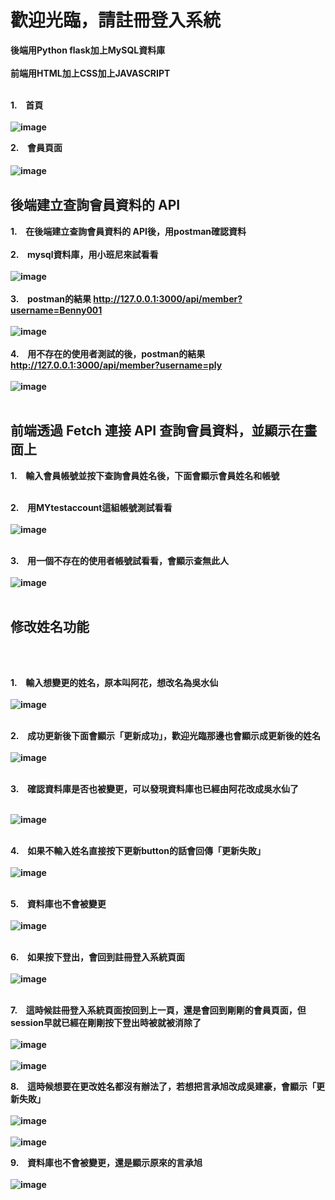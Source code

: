 <h1>歡迎光臨，請註冊登入系統</h1>
<b>後端用Python flask加上MySQL資料庫<b><br/>
<br/>
<b>前端用HTML加上CSS加上JAVASCRIPT<b><br/>
</br>

  1.　首頁
</br>
</br>
![image](https://user-images.githubusercontent.com/111422800/197567767-ecc49610-62a9-4217-a36d-bb36f51beaeb.png) </br>

2.　會員頁面
</br>
</br>
![image](https://user-images.githubusercontent.com/111422800/199562152-b702699f-19a5-4aba-8aa1-3fd40ae0206f.png)　</br>

<h2>後端建立查詢會員資料的 API</h2>

1.　在後端建立查詢會員資料的 API後，用postman確認資料
</br>
</br>
2.　mysql資料庫，用小班尼來試看看 
</br>
</br>
![image](https://user-images.githubusercontent.com/111422800/199563289-32613ee9-6759-43b8-9539-68c3abe62a56.png)
</br>
</br>
3.　postman的結果 http://127.0.0.1:3000/api/member?username=Benny001
</br>
</br>
![image](https://user-images.githubusercontent.com/111422800/199563803-54dc83ad-7c3a-4288-867a-5cb9535ae4c3.png)
</br>
</br>
4.　用不存在的使用者測試的後，postman的結果 http://127.0.0.1:3000/api/member?username=ply
</br>
</br>
![image](https://user-images.githubusercontent.com/111422800/199564202-4bfe168f-632e-4c36-b76f-4159da4bafae.png)
</br>
</br>

<h2>前端透過 Fetch 連接 API 查詢會員資料，並顯示在畫面上</h2>

1.　輸入會員帳號並按下查詢會員姓名後，下面會顯示會員姓名和帳號
</br>
</br>

2.　用MYtestaccount這組帳號測試看看
</br>
</br>
![image](https://user-images.githubusercontent.com/111422800/199566457-21afdb12-56bd-4554-9c53-65d2c9e3a243.png)
</br>
</br>

3.　用一個不存在的使用者帳號試看看，會顯示查無此人
</br>
</br>
![image](https://user-images.githubusercontent.com/111422800/199566936-485ab380-0511-4516-84c0-2bfac27c81c5.png)
</br>
</br>
<h2>修改姓名功能</h2>
</br>
</br>

1.　輸入想變更的姓名，原本叫阿花，想改名為吳水仙
</br>
</br>
![image](https://user-images.githubusercontent.com/111422800/199567664-b9e3dcd9-eff8-405b-a7ca-57e398878202.png)
</br>
</br>

2.　成功更新後下面會顯示「更新成功」，歡迎光臨那邊也會顯示成更新後的姓名
</br>
</br>
![image](https://user-images.githubusercontent.com/111422800/199568307-82c5b8d1-4d35-4e92-a941-14c8a627dbd0.png)
</br>
</br>

3.　確認資料庫是否也被變更，可以發現資料庫也已經由阿花改成吳水仙了
</br>
</br>

![image](https://user-images.githubusercontent.com/111422800/199569318-187a5801-fc88-459c-a4f6-7b31431994c5.png)
</br>
</br>

4.　如果不輸入姓名直接按下更新button的話會回傳「更新失敗」
</br>
</br>
![image](https://user-images.githubusercontent.com/111422800/199569925-4dec4b2d-5459-4244-abc0-89003ddf7606.png)
</br>
</br>

5.　資料庫也不會被變更
</br>
</br>
![image](https://user-images.githubusercontent.com/111422800/199569318-187a5801-fc88-459c-a4f6-7b31431994c5.png)
</br>
</br>

6.　如果按下登出，會回到註冊登入系統頁面
</br>
</br>
![image](https://user-images.githubusercontent.com/111422800/199657408-9301e0b3-b663-406d-bef0-e0ea6f428d3d.png)
</br>
</br>

7.　這時候註冊登入系統頁面按回到上一頁，還是會回到剛剛的會員頁面，但session早就已經在剛剛按下登出時被就被消除了
</br>
</br>
![image](https://user-images.githubusercontent.com/111422800/199657691-0846e427-1c16-4e45-bbc9-9cee5db663bc.png)
</br>
</br>
![image](https://user-images.githubusercontent.com/111422800/199657771-6f1bc2c7-292b-4caa-a796-bfd11a6cae9e.png)

8.　這時候想要在更改姓名都沒有辦法了，若想把言承旭改成吳建豪，會顯示「更新失敗」
</br>
</br>
![image](https://user-images.githubusercontent.com/111422800/199658201-718e176e-01e8-411a-badc-a6285904a532.png)
</br>
</br>
![image](https://user-images.githubusercontent.com/111422800/199658238-795b9f5d-e45e-4014-8a53-69e378cf7aa4.png)

9.　資料庫也不會被變更，還是顯示原來的言承旭
</br>
</br>
![image](https://user-images.githubusercontent.com/111422800/199658343-6a92be7b-968d-43a1-94e0-67d12deb984a.png)
</br>
</br>
